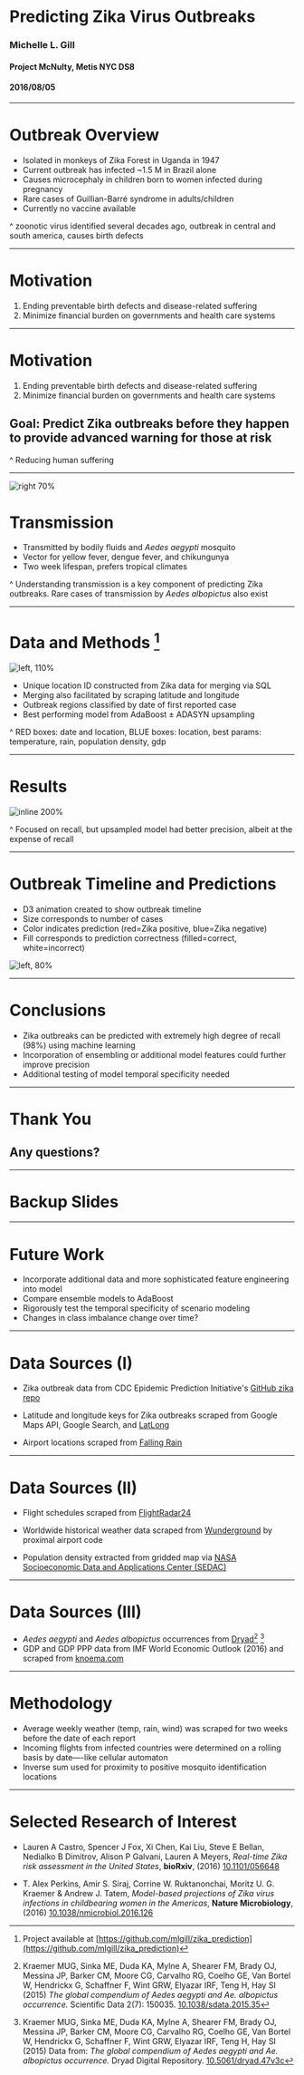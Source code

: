 # Predicting Zika Virus Outbreaks
### Michelle L. Gill
#### Project McNulty, Metis NYC DS8
#### 2016/08/05  

---

# Outbreak Overview

* Isolated in monkeys of Zika Forest in Uganda in 1947
* Current outbreak has infected ~1.5 M in Brazil alone
* Causes microcephaly in children born to women infected during pregnancy
* Rare cases of Guillian-Barré syndrome in adults/children
* Currently no vaccine available

^ zoonotic virus identified several decades ago, outbreak in central and south america, causes birth defects

---

# Motivation

1. Ending preventable birth defects and disease-related suffering
2. Minimize financial burden on governments and health care systems


---

# Motivation

1. Ending preventable birth defects and disease-related suffering
2. Minimize financial burden on governments and health care systems

## **Goal: Predict Zika outbreaks before they happen to provide advanced warning for those at risk**

^ Reducing human suffering

---

![right 70%](../figures/aedes-aegypti.jpg)

# Transmission

* Transmitted by bodily fluids and *Aedes aegypti* mosquito
* Vector for yellow fever, dengue fever, and chikungunya
* Two week lifespan, prefers tropical climates

^ Understanding transmission is a key component of predicting Zika outbreaks. Rare cases of transmission by *Aedes albopictus* also exist

---

# Data and Methods [^1]

![left, 110%](../figures/data_sources.png)

* Unique location ID constructed from Zika data for merging via SQL
* Merging also facilitated by scraping latitude and longitude 
* Outbreak regions classified by date of first reported case
* Best performing model from AdaBoost ± ADASYN upsampling


[^1]: Project available at [https://github.com/mlgill/zika_prediction](https://github.com/mlgill/zika_prediction)

^ RED boxes: date and location, BLUE boxes: location, best params: temperature, rain, population density, gdp

---

# Results

![inline 200%](../figures/model_stats.png)

^ Focused on recall, but upsampled model had better precision, albeit at the expense of recall

---

# Outbreak Timeline and Predictions

* D3 animation created to show outbreak timeline
* Size corresponds to number of cases
* Color indicates prediction (red=Zika positive, blue=Zika negative)
* Fill corresponds to prediction correctness (filled=correct, white=incorrect)

<!-- Uncomment this line to show PNG still in Deckset instead of movie -->
![left, 80%](../figures/d3_visualization.png)

<!-- Uncomment this line to show movie in Deckset instead of PNG still -->
<!-- ![left, 70%](../figures/d3_visualization.mp4) -->

---

# Conclusions

* Zika outbreaks can be predicted with extremely high degree of recall (98%) using machine learning
* Incorporation of ensembling or additional model features could further improve precision
* Additional testing of model temporal specificity needed

---

# Thank You

## Any questions?

---

# Backup Slides

---

# Future Work

* Incorporate additional data and more sophisticated feature engineering into model
* Compare ensemble models to AdaBoost
* Rigorously test the temporal specificity of scenario modeling
* Changes in class imbalance change over time?


---

# Data Sources (I)

* Zika outbreak data from CDC Epidemic Prediction Initiative's [GitHub zika repo](https://github.com/cdcepi/zika)

* Latitude and longitude keys for Zika outbreaks scraped from Google Maps API, Google Search, and [LatLong](https://www.latlong.net)

* Airport locations scraped from [Falling Rain](http://fallingrain.com)

---

# Data Sources (II)

* Flight schedules scraped from [FlightRadar24](https://www.flightradar24.com)

* Worldwide historical weather data scraped from [Wunderground](https://www.wunderground.com) by proximal airport code

* Population density extracted from gridded map via [NASA Socioeconomic Data and Applications Center (SEDAC)](http://sedac.ciesin.columbia.edu/data/set/gpw-v4-population-density)

---

# Data Sources (III)

* *Aedes aegypti* and *Aedes albopictus* occurrences from [Dryad](http://dx.doi.org/10.5061/dryad.47v3c/1)[^2] [^3]
* GDP and GDP PPP data from IMF World Economic Outlook (2016) and scraped from [knoema.com](https://knoema.com)

[^2]: Kraemer MUG, Sinka ME, Duda KA, Mylne A, Shearer FM, Brady OJ, Messina JP, Barker CM, Moore CG, Carvalho RG, Coelho GE, Van Bortel W, Hendrickx G, Schaffner F, Wint GRW, Elyazar IRF, Teng H, Hay SI (2015) *The global compendium of Aedes aegypti and Ae. albopictus occurrence.* Scientific Data 2(7): 150035. [10.1038/sdata.2015.35](http://dx.doi.org/10.1038/sdata.2015.35)

[^3]: Kraemer MUG, Sinka ME, Duda KA, Mylne A, Shearer FM, Brady OJ, Messina JP, Barker CM, Moore CG, Carvalho RG, Coelho GE, Van Bortel W, Hendrickx G, Schaffner F, Wint GRW, Elyazar IRF, Teng H, Hay SI (2015) Data from: *The global compendium of Aedes aegypti and Ae. albopictus occurrence.* Dryad Digital Repository. [10.5061/dryad.47v3c](http://dx.doi.org/10.5061/dryad.47v3c)

---

# Methodology

* Average weekly weather (temp, rain, wind) was scraped for two weeks before the date of each report
* Incoming flights from infected countries were determined on a rolling basis by date—-like cellular automaton
* Inverse sum used for proximity to positive mosquito identification locations

---

# Selected Research of Interest

* Lauren A Castro, Spencer J Fox, Xi Chen, Kai Liu, Steve E Bellan, Nedialko B Dimitrov, Alison P Galvani, Lauren A Meyers, *Real-time Zika risk assessment in the United States*, **bioRxiv**, (2016) [10.1101/056648](http://dx.doi.org/10.1101/056648)

* T. Alex Perkins, Amir S. Siraj, Corrine W. Ruktanonchai, Moritz U. G. Kraemer & Andrew J. Tatem, *Model-based projections of Zika virus infections in childbearing women in the Americas*, **Nature Microbiology**, (2016) [10.1038/nmicrobiol.2016.126](10.1038/nmicrobiol.2016.126)

